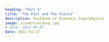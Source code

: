 ```yaml
---
heading: "Part 5"
title: "The Past and The Future"
description: Textbook of Economic Superphysics
image: /covers/econsp.jpg
# date: 2022-08-07
date: 2022-01-27
---
```


